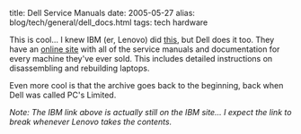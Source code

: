 title: Dell Service Manuals
date: 2005-05-27
alias: blog/tech/general/dell_docs.html
tags: tech hardware

This is cool... I knew IBM (er, Lenovo) did <a
href="http://support.dell.com/support/systemsinfo/documentation.aspx?c=us&cs=555&l=en&s=biz">this</a>,
but Dell does it too.  They have an <a
href="http://support.dell.com/support/systemsinfo/documentation.aspx?c=us&cs=555&l=en&s=biz">online
site</a> with all of the service manuals and documentation for every
machine they've ever sold. This includes detailed instructions on
disassembling and rebuilding laptops.

Even more cool is that the archive goes back to the beginning, back when
Dell was called PC's Limited. 

<i>Note: The IBM link above is actually still on the IBM site... I expect the
link to break whenever Lenovo takes the contents.</i>
